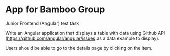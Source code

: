 # App for Bamboo Group

Junior Frontend (Angular) test task

Write an Angular application that displays a table with data using Github API (https://github.com/angular/angular/issues as a data example to display). 

Users should be able to go to the details page by clicking on the item.